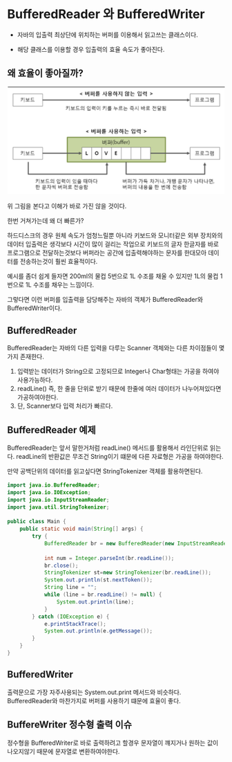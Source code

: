 # BufferedReader 와 BufferedWriter 

* 자바의 입출력 최상단에 위치하는 버퍼를 이용해서 읽고쓰는 클래스이다.

* 해당 클래스를 이용할 경우 입출력의 효율 속도가 좋아진다.

## 왜 효율이 좋아질까?

![img.png](img.png)

위 그림을 본다고 이해가 바로 가진 않을 것이다.

한번 거쳐가는데 왜 더 빠른가?

하드디스크의 경우 원체 속도가 엄청느릴뿐 아니라 키보드와 모니터같은 외부 장치와의 데이터 입출력은 생각보다 시간이 많이 걸리는 작업으로
키보드의 글자 한글자를 바로 프로그램으로 전달하는것보다 버퍼라는 공간에 입출력해야하는 문자를 한대모아 데이터를 전송하는것이 훨씬 효율적이다.

예시를 좀더 쉽게 들자면 200ml의 물컵 5번으로 1L 수조를 채울 수 있지만 1L의 물컵 1번으로 1L 수조를 채우는 느낌이다.

그렇다면 이런 버퍼를 입출력을 담당해주는 자바의 객체가 BufferedReader와 BufferedWriter이다.

## BufferedReader

BufferedReader는 자바의 다른 입력을 다루는 Scanner 객체와는 다른 차이점들이 몇가지 존재한다.

1. 입력받는 데이터가 String으로 고정되므로 Integer나 Char형태는 가공을 하여야 사용가능하다.
2. readLine() 즉, 한 줄을 단위로 받기 때문에 한줄에 여러 데이터가 나누어져있다면 가공하여야한다.
3. 단, Scanner보다 입력 처리가 빠르다.

## BufferedReader 예제

BufferedReader는 앞서 말한거처럼 readLine() 메서드를 활용해서 라인단위로 읽는다.
readLine의 반환값은 무조건 String이기 떄문에 다른 자료형은 가공을 하여야한다.

만약 공백단위의 데이터를 읽고싶다면 StringTokenizer 객체를 활용하면된다.

```java
import java.io.BufferedReader;
import java.io.IOException;
import java.io.InputStreamReader;
import java.util.StringTokenizer;

public class Main {
    public static void main(String[] args) {
        try {
            BufferedReader br = new BufferedReader(new InputStreamReader(System.in));

            int num = Integer.parseInt(br.readLine());
            br.close();
            StringTokenizer st=new StringTokenizer(br.readLine());
            System.out.println(st.nextToken());
            String line = "";
            while (line = br.readLine() != null) {
                System.out.println(line);
            }
        } catch (IOException e) {
            e.printStackTrace();
            System.out.println(e.getMessage());
        }
    }
}
```

## BufferedWriter

출력문으로 가장 자주사용되는 System.out.print 메서드와 비슷하다.
BufferedReader와 마찬가지로 버퍼를 사용하기 떄문에 효율이 좋다.


## BuffereWriter 정수형 출력 이슈

정수형을 BufferedWriter로 바로 출력하려고 할경우 문자열이 꺠지거나 원하는 값이 나오지않기 때문에 문자열로 변환하여야한다.